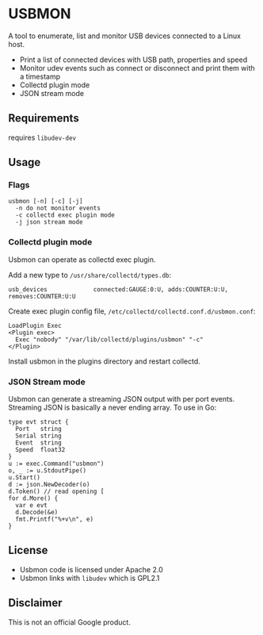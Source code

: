 # USBMON
A tool to enumerate, list and monitor USB devices connected to a Linux host.

* Print a list of connected devices with USB path, properties and speed
* Monitor udev events such as connect or disconnect and print them with a timestamp
* Collectd plugin mode
* JSON stream mode

## Requirements
requires `libudev-dev`

## Usage

### Flags

```
usbmon [-n] [-c] [-j]
  -n do not monitor events
  -c collectd exec plugin mode
  -j json stream mode
```

### Collectd plugin mode
Usbmon can operate as collectd exec plugin.

Add a new type to `/usr/share/collectd/types.db`:

```
usb_devices             connected:GAUGE:0:U, adds:COUNTER:U:U, removes:COUNTER:U:U
```

Create exec plugin config file, `/etc/collectd/collectd.conf.d/usbmon.conf`:

```
LoadPlugin Exec
<Plugin exec>
  Exec "nobody" "/var/lib/collectd/plugins/usbmon" "-c"
</Plugin>
```

Install usbmon in the plugins directory and restart collectd.

### JSON Stream mode
Usbmon can generate a streaming JSON output with per port events.
Streaming JSON is basically a never ending array. To use in Go:

```
type evt struct {
  Port   string
  Serial string
  Event  string
  Speed  float32
}
u := exec.Command("usbmon")
o, _ := u.StdoutPipe()
u.Start()
d := json.NewDecoder(o)
d.Token() // read opening [
for d.More() {
  var e evt
  d.Decode(&e)
  fmt.Printf("%+v\n", e)
}
```

## License
* Usbmon code is licensed under Apache 2.0
* Usbmon links with `libudev` which is GPL2.1

## Disclaimer
This is not an official Google product.

